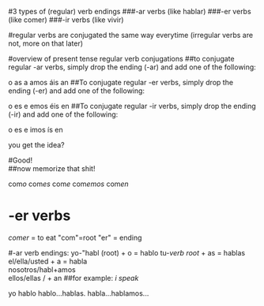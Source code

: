 #3 types of (regular) verb endings
###-ar verbs (like hablar)
###-er verbs (like comer)
###-ir verbs (like vivir)

#regular verbs 
are conjugated the same way everytime (irregular verbs are not, more on that later)

#overview of present tense regular verb conjugations
##to conjugate regular -ar verbs, simply drop the ending (-ar) and add one of the following:

o
as
a
amos
áis
an
##To conjugate regular -er verbs, simply drop the ending (-er) and add one of the following:

o
es
e
emos
éis
en
##To conjugate regular -ir verbs, simply drop the ending (-ir) and add one of the following:

o
es
e
imos
ís
en


you get the idea?

#Good!  
##now memorize that shit!





com*o*	com*es*	com*e*	com*emos*	com*en*


# -er verbs
*comer* = to eat   "com"=root "er" = ending

#-ar verb endings: 
yo-"habl (root) + o = hablo
tu-*verb root* + as = hablas
el/ella/usted + a = habla  
nosotros/habl+amos  
ellos/ellas /  + an
##for example: *i speak*  

yo hablo
hablo...hablas. habla...hablamos...
